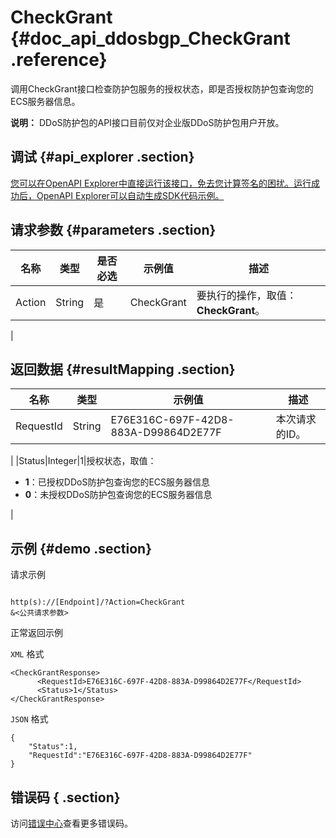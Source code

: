 # CheckGrant {#doc_api_ddosbgp_CheckGrant .reference}

调用CheckGrant接口检查防护包服务的授权状态，即是否授权防护包查询您的ECS服务器信息。

**说明：** DDoS防护包的API接口目前仅对企业版DDoS防护包用户开放。

## 调试 {#api_explorer .section}

[您可以在OpenAPI Explorer中直接运行该接口，免去您计算签名的困扰。运行成功后，OpenAPI Explorer可以自动生成SDK代码示例。](https://api.aliyun.com/#product=ddosbgp&api=CheckGrant&type=RPC&version=2018-07-20)

## 请求参数 {#parameters .section}

|名称|类型|是否必选|示例值|描述|
|--|--|----|---|--|
|Action|String|是|CheckGrant|要执行的操作，取值：**CheckGrant**。

 |

## 返回数据 {#resultMapping .section}

|名称|类型|示例值|描述|
|--|--|---|--|
|RequestId|String|E76E316C-697F-42D8-883A-D99864D2E77F|本次请求的ID。

 |
|Status|Integer|1|授权状态，取值：

 -   **1**：已授权DDoS防护包查询您的ECS服务器信息
-   **0**：未授权DDoS防护包查询您的ECS服务器信息

 |

## 示例 {#demo .section}

请求示例

``` {#request_demo}

http(s)://[Endpoint]/?Action=CheckGrant
&<公共请求参数>

```

正常返回示例

`XML` 格式

``` {#xml_return_success_demo}
<CheckGrantResponse>
      <RequestId>E76E316C-697F-42D8-883A-D99864D2E77F</RequestId>
      <Status>1</Status>
</CheckGrantResponse>
```

`JSON` 格式

``` {#json_return_success_demo}
{
	"Status":1,
	"RequestId":"E76E316C-697F-42D8-883A-D99864D2E77F"
}
```

## 错误码 { .section}

访问[错误中心](https://error-center.aliyun.com/status/product/ddosbgp)查看更多错误码。


